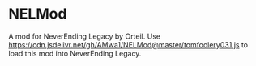 # NELMod
A mod for NeverEnding Legacy by Orteil.
Use https://cdn.jsdelivr.net/gh/AMwa1/NELMod@master/tomfoolery031.js to load this mod into NeverEnding Legacy.
